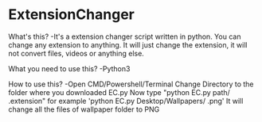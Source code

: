 # ExtensionChanger

What's this?
-It's a extension changer script written in python. You can change any extension to anything.
 It will just change the extension, it will not convert files, videos or anything else.
 
 
What you need to use this?
-Python3
 
 
How to use this?
-Open CMD/Powershell/Terminal
 Change Directory to the folder where you downloaded EC.py
 Now type "python EC.py path/ .extension" for example 'python EC.py Desktop/Wallpapers/ .png'
 It will change all the files of wallpaper folder to PNG
